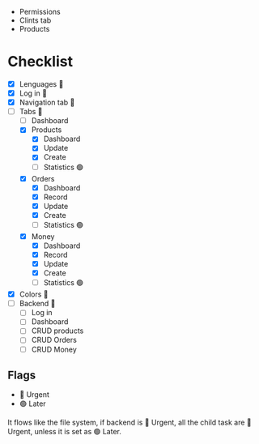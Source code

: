 - Permissions
- Clints tab
- Products

# Checklist

* [X] Lenguages 🔴
* [X] Log in 🔴
* [X] Navigation tab 🔴
* [ ] Tabs 🔴
    * [ ] Dashboard
    * [X] Products
        * [X] Dashboard
        * [X] Update
        * [X] Create
        * [ ] Statistics 🟢
    * [X] Orders
        * [X] Dashboard
        * [X] Record
        * [X] Update
        * [X] Create
        * [ ] Statistics 🟢
    * [X] Money
        * [X] Dashboard
        * [X] Record
        * [X] Update
        * [X] Create
        * [ ] Statistics 🟢
* [X] Colors 🔴
* [ ] Backend 🔴
    * [ ] Log in
    * [ ] Dashboard
    * [ ] CRUD products
    * [ ] CRUD Orders
    * [ ] CRUD Money

## Flags
- 🔴 Urgent
- 🟢 Later

It flows like the file system, if backend is 🔴 Urgent, all the child task are 🔴 Urgent, unless it is set as 🟢 Later.
